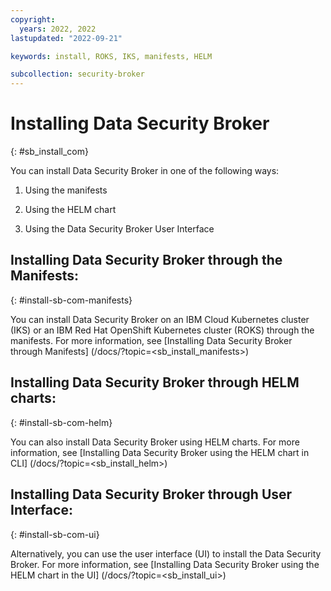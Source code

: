 ```yaml
---
copyright:
  years: 2022, 2022
lastupdated: "2022-09-21"

keywords: install, ROKS, IKS, manifests, HELM

subcollection: security-broker
---
```


# Installing Data Security Broker
{: #sb_install_com}

You can install Data Security Broker in one of the following ways:

1.  Using the manifests

2.  Using the HELM chart

3.  Using the Data Security Broker User Interface

## Installing Data Security Broker through the Manifests:
{: #install-sb-com-manifests}

You can install Data Security Broker on an IBM Cloud Kubernetes cluster (IKS) or an
IBM Red Hat OpenShift Kubernetes cluster (ROKS) through the manifests. For more information, see [Installing Data Security Broker through Manifests] (/docs/<install>?topic=<sb_install_manifests>)

## Installing Data Security Broker through HELM charts:
{: #install-sb-com-helm}

You can also install Data Security Broker using HELM charts. For more information, see [Installing Data Security Broker using the HELM chart in CLI] (/docs/<install>?topic=<sb_install_helm>)

## Installing Data Security Broker through User Interface:
{: #install-sb-com-ui}

Alternatively, you can use the user interface (UI) to install the Data Security Broker. For more information, see [Installing Data Security Broker using the HELM chart in the UI] (/docs/<install>?topic=<sb_install_ui>)


